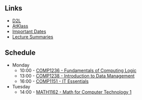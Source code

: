 ## Links
- [D2L](https://learn.georgebrown.ca)
- [AtKlass](https://app.atklass.com)
- [Important Dates](https://www.georgebrown.ca/current-students/important-dates?term=27246&category=131)
- [Lecture Summaries](comp1238.md)

## Schedule
- Monday
  - 10:00 - [COMP1236 - Fundamentals of Computing Logic](https://learn.georgebrown.ca/d2l/home/337951)
  - 13:00 - [COMP1238 - Introduction to Data Management](https://learn.georgebrown.ca/d2l/home/334969)
  - 16:00 - [COMP1151 - IT Essentials](https://learn.georgebrown.ca/d2l/home/335096)
- Tuesday
  - 14:00 - [MATH1162 - Math for Computer Technology 1](https://learn.georgebrown.ca/d2l/home/319863)
